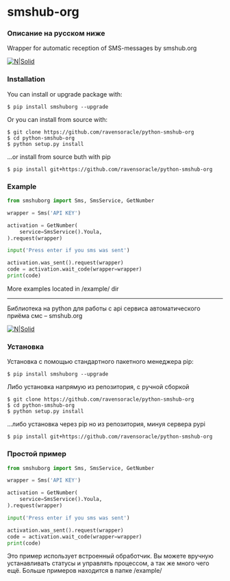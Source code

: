 # smshub-org


### Описание на русском ниже

Wrapper for automatic reception of SMS-messages by smshub.org

[![N|Solid](https://img.shields.io/pypi/pyversions/smsactivateru.svg)](https://pypi.python.org/pypi/smsactivateru)

### Installation
You can install or upgrade package with:
```
$ pip install smshuborg --upgrade
```
Or you can install from source with:
```
$ git clone https://github.com/ravensoracle/python-smshub-org
$ cd python-smshub-org
$ python setup.py install
```
...or install from source buth with pip
```
$ pip install git+https://github.com/ravensoracle/python-smshub-org
```
### Example
```python
from smshuborg import Sms, SmsService, GetNumber

wrapper = Sms('API KEY')

activation = GetNumber(
	service=SmsService().Youla,
).request(wrapper)

input('Press enter if you sms was sent')

activation.was_sent().request(wrapper)
code = activation.wait_code(wrapper=wrapper)
print(code)
```
More examples located in /example/ dir

----
Библиотека на python для работы с api сервиса автоматического приёма смс – smshub.org

[![N|Solid](https://img.shields.io/pypi/pyversions/smsactivateru.svg)](https://pypi.python.org/pypi/smsactivateru)

### Установка
Установка с помощью стандартного пакетного менеджера pip:
```
$ pip install smshuborg --upgrade
```
Либо установка напрямую из репозитория, с ручной сборкой
```
$ git clone https://github.com/ravensoracle/python-smshub-org
$ cd python-smshub-org
$ python setup.py install
```
...либо установка через pip но из репозитория, минуя сервера pypi
```
$ pip install git+https://github.com/ravensoracle/python-smshub-org
```
### Простой пример
```python
from smshuborg import Sms, SmsService, GetNumber

wrapper = Sms('API KEY')

activation = GetNumber(
	service=SmsService().Youla,
).request(wrapper)

input('Press enter if you sms was sent')

activation.was_sent().request(wrapper)
code = activation.wait_code(wrapper=wrapper)
print(code)
```
Это пример использует встроенный обработчик. Вы можете вручную устанавливать статусы и управлять процессом, а так же много чего ещё.
Больше примеров находится в папке /example/
